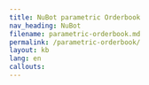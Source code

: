 ```yaml
---
title: NuBot parametric Orderbook
nav_heading: NuBot
filename: parametric-orderbook.md
permalink: /parametric-orderbook/
layout: kb
lang: en
callouts:
---
```

